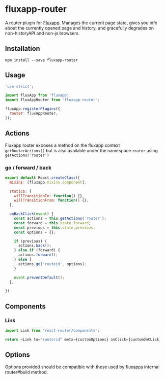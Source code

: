 # fluxapp-router

A router plugin for [Fluxapp](http://www.github.com/colonyamerican/fluxapp). Manages the current page state, gives you info about the
currently opened page and history, and gracefully degrades on non-historyAPI
and non-js browsers.

## Installation

`npm install --save fluxapp-router`

## Usage

```js
'use strict';

import fluxApp from 'fluxapp';
import fluxAppRouter from 'fluxapp-router';

fluxApp.registerPlugins({
  router: fluxAppRouter,
});
```

## Actions

Fluxapp router exposes a method on the fluxapp context `getRouterActions()` but is also available under the namespace `router` using `getActions('router')`

### go / forward / back

```js
export default React.createClass({
  mixins: [fluxapp.mixins.component],

  statics: {
    willTransitionTo: function() {},
    willTransitionFrom: function() {},
  },

  onBackClick(event) {
    const actions = this.getActions('router');
    const forward = this.state.forward;
    const previous = this.state.previous;
    const options = {};

    if (previous) {
      actions.back();
    } else if (forward) {
      actions.forward();
    } else {
      actions.go('routeid', options);
    }

    event.preventDefault();
  },

})
```

## Components

### Link

```js
import Link from 'react-router/components';

return <Link to="routerid" meta={customOptions} onClick={customOnCLick} />
```

## Options

Options provided should be compatible with those used by fluxapps internal router#build method.  
